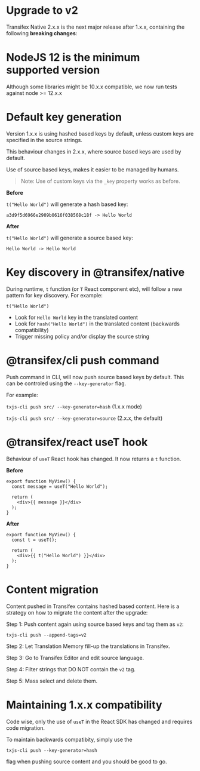 # Upgrade to v2

Transifex Native 2.x.x is the next major release after 1.x.x,
containing the following **breaking changes**:

# NodeJS 12 is the minimum supported version

Although some libraries might be 10.x.x compatible, we now run tests
against node >= 12.x.x

# Default key generation

Version 1.x.x is using hashed based keys by default, unless
custom keys are specified in the source strings.

This behaviour changes in 2.x.x, where source based keys are used by default.

Use of source based keys, makes it easier to be managed by humans.

> Note: Use of custom keys via the `_key` property works as before.

**Before**

`t("Hello World")` will generate a hash based key:

`a3d9f5d6966e2909b0616f038568c18f -> Hello World`

**After**

`t("Hello World")` will generate a source based key:

`Hello World -> Hello World`

# Key discovery in @transifex/native

During runtime, `t` function (or `T` React component etc), will follow a new pattern for key discovery. For example:

`t("Hello World")`
- Look for `Hello World` key in the translated content
- Look for `hash("Hello World")` in the translated content (backwards compatibility)
- Trigger missing policy and/or display the source string

# @transifex/cli push command

Push command in CLI, will now push source based keys by default. This can be controled using the `--key-generator` flag.

For example:

`txjs-cli push src/ --key-generator=hash` (1.x.x mode)

`txjs-cli push src/ --key-generator=source` (2.x.x, the default)

# @transifex/react useT hook

Behaviour of `useT` React hook has changed. It now returns a `t` function.

**Before**

```
export function MyView() {
  const message = useT("Hello World");

  return (
    <div>{{ message }}</div>
  );
}
```

**After**

```
export function MyView() {
  const t = useT();

  return (
    <div>{{ t("Hello World") }}</div>
  );
}
```

# Content migration

Content pushed in Transifex contains hashed based content. Here is a strategy on how to migrate the content after the upgrade:

Step 1: Push content again using source based keys and tag them as `v2`:

```
txjs-cli push --append-tags=v2
```

Step 2: Let Translation Memory fill-up the translations in Transifex.

Step 3: Go to Transifex Editor and edit source language.

Step 4: Filter strings that DO NOT contain the `v2` tag.

Step 5: Mass select and delete them.

# Maintaining 1.x.x compatibility

Code wise, only the use of `useT` in the React SDK has changed and requires code migration.

To maintain backwards compatibity, simply use the

```txjs-cli push --key-generator=hash```

flag when pushing source content and you should be good to go.
